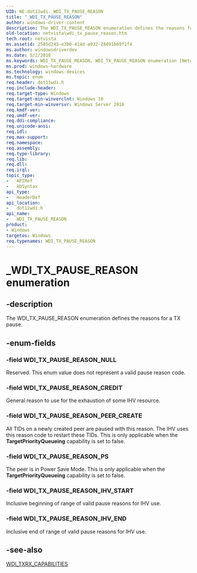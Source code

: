 ```yaml
---
UID: NE:dot11wdi._WDI_TX_PAUSE_REASON
title: "_WDI_TX_PAUSE_REASON"
author: windows-driver-content
description: The WDI_TX_PAUSE_REASON enumeration defines the reasons for a TX pause.
old-location: netvista\wdi_tx_pause_reason.htm
tech.root: netvista
ms.assetid: 2585d243-e3b0-414d-a932-28d91b69f1f4
ms.author: windowsdriverdev
ms.date: 5/2/2018
ms.keywords: WDI_TX_PAUSE_REASON, WDI_TX_PAUSE_REASON enumeration [Network Drivers Starting with Windows Vista], WDI_TX_PAUSE_REASON_CREDIT, WDI_TX_PAUSE_REASON_IHV_END, WDI_TX_PAUSE_REASON_IHV_START, WDI_TX_PAUSE_REASON_NULL, WDI_TX_PAUSE_REASON_PEER_CREATE, WDI_TX_PAUSE_REASON_PS, _WDI_TX_PAUSE_REASON, dot11wdi/WDI_TX_PAUSE_REASON, dot11wdi/WDI_TX_PAUSE_REASON_CREDIT, dot11wdi/WDI_TX_PAUSE_REASON_IHV_END, dot11wdi/WDI_TX_PAUSE_REASON_IHV_START, dot11wdi/WDI_TX_PAUSE_REASON_NULL, dot11wdi/WDI_TX_PAUSE_REASON_PEER_CREATE, dot11wdi/WDI_TX_PAUSE_REASON_PS, netvista.wdi_tx_pause_reason, netvista.wifi_tx_pause_reason
ms.prod: windows-hardware
ms.technology: windows-devices
ms.topic: enum
req.header: dot11wdi.h
req.include-header: 
req.target-type: Windows
req.target-min-winverclnt: Windows 10
req.target-min-winversvr: Windows Server 2016
req.kmdf-ver: 
req.umdf-ver: 
req.ddi-compliance: 
req.unicode-ansi: 
req.idl: 
req.max-support: 
req.namespace: 
req.assembly: 
req.type-library: 
req.lib: 
req.dll: 
req.irql: 
topic_type:
-	APIRef
-	kbSyntax
api_type:
-	HeaderDef
api_location:
-	dot11wdi.h
api_name:
-	WDI_TX_PAUSE_REASON
product:
- Windows
targetos: Windows
req.typenames: WDI_TX_PAUSE_REASON
---
```


# _WDI_TX_PAUSE_REASON enumeration


## -description


The WDI_TX_PAUSE_REASON enumeration defines the reasons for a TX pause.


## -enum-fields




### -field WDI_TX_PAUSE_REASON_NULL

Reserved.  This enum value does not represent a valid pause reason code.


### -field WDI_TX_PAUSE_REASON_CREDIT

General reason to use for the exhaustion of some IHV resource.


### -field WDI_TX_PAUSE_REASON_PEER_CREATE

All TIDs on a newly created peer are paused with this reason.  The IHV uses this reason code to restart these TIDs.  This is only applicable when the <b>TargetPriorityQueueing</b> capability is set to false.


### -field WDI_TX_PAUSE_REASON_PS

The peer is in Power Save Mode. This is only applicable when the <b>TargetPriorityQueueing</b> capability is set to false.


### -field WDI_TX_PAUSE_REASON_IHV_START

Inclusive beginning of range of valid pause reasons for IHV use.


### -field WDI_TX_PAUSE_REASON_IHV_END

Inclusive end of range of valid pause reasons for IHV use.


## -see-also




<a href="https://msdn.microsoft.com/library/windows/hardware/dn898187">WDI_TXRX_CAPABILITIES</a>
 

 

